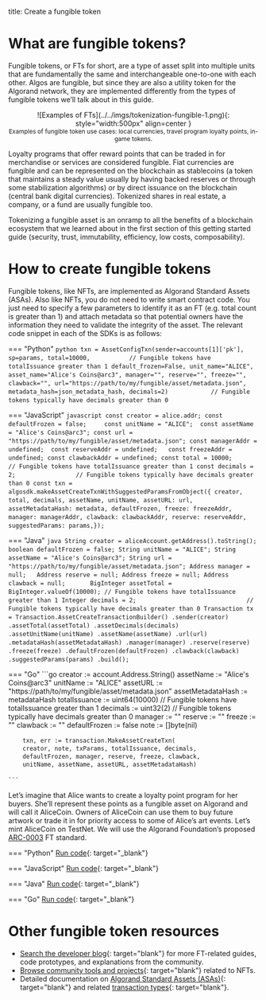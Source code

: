 title: Create a fungible token

# What are fungible tokens?
Fungible tokens, or FTs for short, are a type of asset split into multiple units that are fundamentally the same and interchangeable one-to-one with each other. Algos are fungible, but since they are also a utility token for the Algorand network, they are implemented differently from the types of fungible tokens we’ll talk about in this guide.

<center>
![Examples of FTs](../../imgs/tokenization-fungible-1.png){: style="width:500px" align=center }
<figcaption style="font-size:12px">Examples of fungible token use cases: local currencies, travel program loyalty points, in-game tokens.</figcaption>
</center>

Loyalty programs that offer reward points that can be traded in for merchandise or services are considered fungible. Fiat currencies are fungible and can be represented on the blockchain as stablecoins (a token that maintains a steady value usually by having backed reserves or through some stabilization algorithms) or by direct issuance on the blockchain (central bank digital currencies). Tokenized shares in real estate, a company, or a fund are usually fungible too.

Tokenizing a fungible asset is an onramp to all the benefits of a blockchain ecosystem that we learned about in the first section of this getting started guide (security, trust, immutability, efficiency, low costs, composability).

# How to create fungible tokens
Fungible tokens, like NFTs, are implemented as Algorand Standard Assets (ASAs). Also like NFTs, you do not need to write smart contract code. You just need to specify a few parameters to identify it as an FT (e.g. total count is greater than 1) and attach metadata so that potential owners have the information they need to validate the integrity of the asset. The relevant code snippet in each of the SDKs is as follows:

=== "Python"
    ```python
    txn = AssetConfigTxn(sender=accounts[1]['pk'],
                         sp=params,
                         total=10000,			// Fungible tokens have totalIssuance greater than 1
                         default_frozen=False,
                         unit_name="ALICE",
                         asset_name="Alice's Coins@arc3",
                         manager="",
                         reserve="",
                         freeze="",
                         clawback="",
                         url="https://path/to/my/fungible/asset/metadata.json",
                         metadata_hash=json_metadata_hash,
                         decimals=2)			// Fungible tokens typically have decimals greater than 0
    ```

=== "JavaScript"
    ```javascript
    const creator = alice.addr;
    const defaultFrozen = false;    
    const unitName = "ALICE"; 
    const assetName = "Alice's Coins@arc3";
    const url = "https://path/to/my/fungible/asset/metadata.json";
    const managerAddr = undefined; 
    const reserveAddr = undefined;  
    const freezeAddr = undefined;
    const clawbackAddr = undefined;
    const total = 10000;               // Fungible tokens have totalIssuance greater than 1
    const decimals = 2;                 // Fungible tokens typically have decimals greater than 0
    const txn = algosdk.makeAssetCreateTxnWithSuggestedParamsFromObject({
        creator,
        total,
        decimals,
        assetName,
        unitName,
        assetURL: url,
        assetMetadataHash: metadata,
        defaultFrozen,
        freeze: freezeAddr,
        manager: managerAddr,
        clawback: clawbackAddr,
        reserve: reserveAddr,
        suggestedParams: params,});	
    ```

=== "Java"
    ```java
        String creator = aliceAccount.getAddress().toString();
        boolean defaultFrozen = false;
        String unitName = "ALICE";
        String assetName = "Alice's Coins@arc3";
        String url = "https://path/to/my/fungible/asset/metadata.json";
        Address manager = null;  
        Address reserve = null;
        Address freeze = null;
        Address clawback = null;      
        BigInteger assetTotal = BigInteger.valueOf(10000); // Fungible tokens have totalIssuance greater than 1
        Integer decimals = 2;                               // Fungible tokens typically have decimals greater than 0
        Transaction tx = Transaction.AssetCreateTransactionBuilder()
                .sender(creator)
                .assetTotal(assetTotal)
                .assetDecimals(decimals)
                .assetUnitName(unitName)
                .assetName(assetName)
                .url(url)
                .metadataHash(assetMetadataHash)
                .manager(manager)
                .reserve(reserve)
                .freeze(freeze)
                .defaultFrozen(defaultFrozen)
                .clawback(clawback)
                .suggestedParams(params)
                .build();		
    ```

=== "Go"
    ```go
    creator := account.Address.String()
	assetName := "Alice's Coins@arc3"
	unitName := "ALICE"
	assetURL := "https://path/to/my/fungible/asset/metadata.json"
	assetMetadataHash := metadataHash
	totalIssuance := uint64(10000)  // Fungible tokens have totalIssuance greater than 1
	decimals := uint32(2)           // Fungible tokens typically have decimals greater than 0
	manager := ""
	reserve := ""
	freeze := ""
	clawback := ""
	defaultFrozen := false
	note := []byte(nil)

    	txn, err := transaction.MakeAssetCreateTxn(
		creator, note, txParams, totalIssuance, decimals,
		defaultFrozen, manager, reserve, freeze, clawback,
		unitName, assetName, assetURL, assetMetadataHash)

    ```

Let’s imagine that Alice wants to create a loyalty point program for her buyers. She’ll represent these points as a fungible asset on Algorand and will call it AliceCoin. Owners of AliceCoin can use them to buy future artwork or trade it in for priority access to some of Alice’s art events. Let’s mint AliceCoin on TestNet. We will use the Algorand Foundation’s proposed [ARC-0003](https://github.com/algorandfoundation/ARCs/blob/main/ARCs/arc-0003.md) FT standard. 

=== "Python"
    [Run code](https://replit.com/@Algorand/CreateFTPython/){: target="_blank"}

=== "JavaScript"
    [Run code](https://replit.com/@Algorand/CreateFTJavaScript/){: target="_blank"}

=== "Java"
    [Run code](https://replit.com/@Algorand/CreateFTJava/){: target="_blank"}

=== "Go"
    [Run code](https://replit.com/@Algorand/createFTGo#main.go){: target="_blank"}

# Other fungible token resources 
- [Search the developer blog](../../../../blog/?query=fts){: target="blank"} for more FT-related guides, code prototypes, and explanations from the community.
- [Browse community tools and projects](../../../../ecosystem-projects/?tags=fts){: target="blank"} related to NFTs.
- Detailed documentation on [Algorand Standard Assets (ASAs)](../../../get-details/asa/){: target="blank"} and related [transaction types](../../../get-details/transactions/#asset-configuration-transaction){: target="blank"}.

